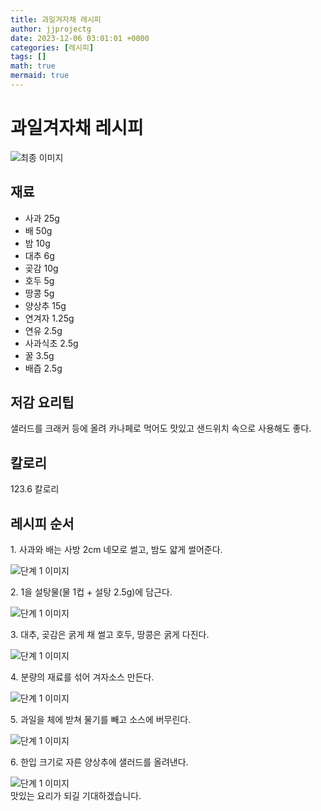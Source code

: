 ```yaml
---
title: 과일겨자채 레시피
author: jjprojectg
date: 2023-12-06 03:01:01 +0000
categories: [레시피]
tags: []
math: true
mermaid: true
---
```

<meta name="og:type" content="website"/>
<meta charset="UTF-8"/>
<div class="header">
  <h1>과일겨자채 레시피</h1>
</div>

<div class="container my-4">
  <div class="row">
    <div class="col-12 col-md-6">
      <div class="recipe-image">
        <img src="http://www.foodsafetykorea.go.kr/uploadimg/20141118/20141118102058_1416273658950.jpg" class="step-image" alt="최종 이미지"/>
      </div>
    </div>
    <div class="col-12 col-md-6">
      <div class="ingredients">
        <h2>재료</h2>
        <ul class="card">
          <li> 사과 25g </li>
          <li>  배 50g </li>
          <li>  밤 10g </li>
          <li>  대추 6g </li>
          <li>  곶감 10g </li>
          <li>  호두 5g </li>
          <li>  땅콩 5g </li>
          <li>  양상추 15g </li>
          <li>  연겨자 1.25g </li>
          <li>  연유 2.5g </li>
          <li>  사과식초 2.5g </li>
          <li>  꿀 3.5g </li>
          <li>  배즙 2.5g </li>
</ul>
      </div>
    </div>
    <div class="col-12 col-md-6">
      <div class="ingredients">
        <h2>저감 요리팁</h2>
        <div class="card"> 
          <p>
            샐러드를 크래커 등에 올려 카나페로 먹어도 맛있고 샌드위치 속으로 사용해도 좋다.
          </p>
        </div>
      </div>
      <div class="ingredients">
        <h2>칼로리</h2>
        <div class="card"> 
          <p>
            123.6 칼로리
          </p>
        </div>
      </div>
    </div>
  </div>

  <h2 class="my-4">레시피 순서</h2>
  <div class="card recipe-card">
    <div class="card-body recipe-step">
      <p class="card-text step-description">1. 사과와 배는 사방 2cm 네모로 썰고, 밤도 얇게 썰어준다.</p>
      <img src="http://www.foodsafetykorea.go.kr/uploadimg/cook/728-1.jpg" alt="단계 1 이미지" class="step-image"/>
    </div>
  </div>
  <div class="card recipe-card">
    <div class="card-body recipe-step">
      <p class="card-text step-description">2. 1을 설탕물(물 1컵 + 설탕 2.5g)에 담근다.</p>
      <img src="http://www.foodsafetykorea.go.kr/uploadimg/cook/728-2.jpg" alt="단계 1 이미지" class="step-image"/>
    </div>
  </div>
  <div class="card recipe-card">
    <div class="card-body recipe-step">
      <p class="card-text step-description">3. 대추, 곶감은 굵게 채 썰고 호두, 땅콩은 굵게 다진다.</p>
      <img src="http://www.foodsafetykorea.go.kr/uploadimg/cook/728-3.jpg" alt="단계 1 이미지" class="step-image"/>
    </div>
  </div>
  <div class="card recipe-card">
    <div class="card-body recipe-step">
      <p class="card-text step-description">4. 분량의 재료를 섞어 겨자소스 만든다.</p>
      <img src="http://www.foodsafetykorea.go.kr/uploadimg/cook/728-4.jpg" alt="단계 1 이미지" class="step-image"/>
    </div>
  </div>
  <div class="card recipe-card">
    <div class="card-body recipe-step">
      <p class="card-text step-description">5. 과일을 체에 받쳐 물기를 빼고 소스에 버무린다.</p>
      <img src="http://www.foodsafetykorea.go.kr/uploadimg/cook/728-5.jpg" alt="단계 1 이미지" class="step-image"/>
    </div>
  </div>
  <div class="card recipe-card">
    <div class="card-body recipe-step">
      <p class="card-text step-description">6. 한입 크기로 자른 양상추에 샐러드를 올려낸다.</p>
      <img src="http://www.foodsafetykorea.go.kr/uploadimg/cook/728-6.jpg" alt="단계 1 이미지" class="step-image"/>
    </div>
  </div>

</div>
맛있는 요리가 되길 기대하겠습니다.
